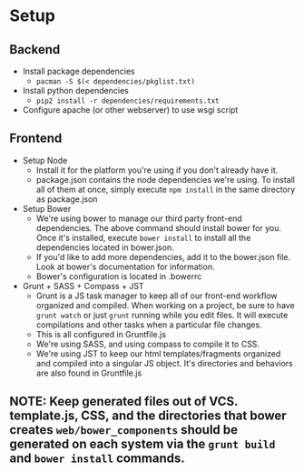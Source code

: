 # Setup
## Backend
* Install package dependencies
  *  `pacman -S $(< dependencies/pkglist.txt)`
* Install python dependencies
  *  `pip2 install -r dependencies/requirements.txt`
* Configure apache (or other webserver) to use wsgi script
## Frontend
* Setup Node
  * Install it for the platform you're using if you don't already have it.
  * package.json contains the node dependencies we're using. To install all of them at once, simply execute `npm install` in the same directory as package.json
* Setup Bower
  * We're using bower to manage our third party front-end dependencies. The above command should install bower for you. Once it's installed, execute `bower install` to install all the dependencies located in bower.json.
  * If you'd like to add more dependencies, add it to the bower.json file. Look at bower's documentation for information.
  * Bower's configuration is located in .bowerrc
* Grunt + SASS + Compass + JST
  * Grunt is a JS task manager to keep all of our front-end workflow organized and compiled. When working on a project, be sure to have `grunt watch` or just `grunt` running while you edit files. It will execute compilations and other tasks when a particular file changes.
  * This is all configured in Gruntfile.js
  * We're using SASS, and using compass to compile it to CSS.
  * We're using JST to keep our html templates/fragments organized and compiled into a singular JS object. It's directories and behaviors are also found in Gruntfile.js
## NOTE: Keep generated files out of VCS. template.js, CSS, and the directories that bower creates `web/bower_components` should be generated on each system via the `grunt build` and `bower install` commands.


